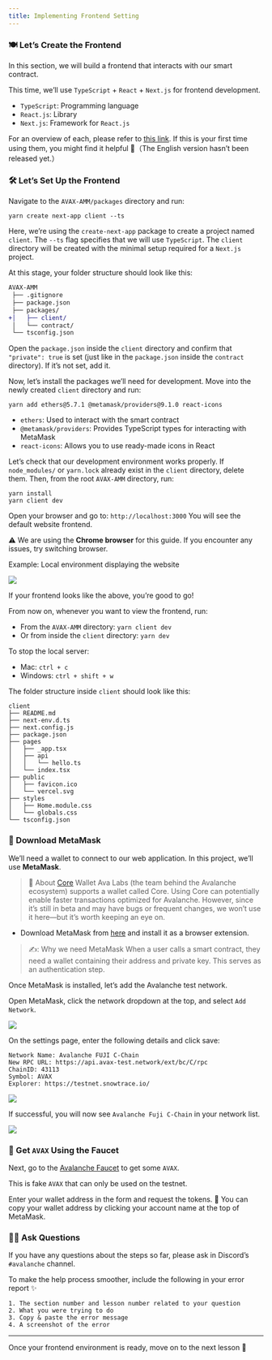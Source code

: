 ```yaml
---
title: Implementing Frontend Setting
---
```

### 🍽 Let’s Create the Frontend

In this section, we will build a frontend that interacts with our smart contract.

This time, we’ll use `TypeScript` + `React` + `Next.js` for frontend development.

* `TypeScript`: Programming language
* `React.js`: Library
* `Next.js`: Framework for `React.js`

For an overview of each, please refer to [this link](/Avalanche/AVAX-Messenger/section-2/lesson-1.md).
If this is your first time using them, you might find it helpful 💁（The English version hasn’t been released yet.）

### 🛠️ Let’s Set Up the Frontend

Navigate to the `AVAX-AMM/packages` directory and run:

```
yarn create next-app client --ts
```

Here, we’re using the `create-next-app` package to create a project named `client`.
The `--ts` flag specifies that we will use `TypeScript`.
The `client` directory will be created with the minimal setup required for a `Next.js` project.

At this stage, your folder structure should look like this:

```diff
AVAX-AMM
 ├── .gitignore
 ├── package.json
 ├── packages/
+│   ├── client/
 │   └── contract/
 └── tsconfig.json
```

Open the `package.json` inside the `client` directory and confirm that `"private": true` is set (just like in the `package.json` inside the `contract` directory).
If it’s not set, add it.

Now, let’s install the packages we’ll need for development. Move into the newly created `client` directory and run:

```
yarn add ethers@5.7.1 @metamask/providers@9.1.0 react-icons
```

- `ethers`: Used to interact with the smart contract
- `@metamask/providers`: Provides TypeScript types for interacting with MetaMask
- `react-icons`: Allows you to use ready-made icons in React

Let’s check that our development environment works properly.
If `node_modules/` or `yarn.lock` already exist in the `client` directory, delete them.
Then, from the root `AVAX-AMM` directory, run:

```
yarn install
yarn client dev
```

Open your browser and go to:
`http://localhost:3000`
You will see the default website frontend.

⚠️ We are using the **Chrome browser** for this guide. If you encounter any issues, try switching browser.

Example: Local environment displaying the website

![](/images/AVAX-AMM/section-3/3_1_1.png)

If your frontend looks like the above, you’re good to go!

From now on, whenever you want to view the frontend, run:

- From the `AVAX-AMM` directory: `yarn client dev`
- Or from inside the `client` directory: `yarn dev`

To stop the local server:

- Mac: `ctrl + c`
- Windows: `ctrl + shift + w`

The folder structure inside `client` should look like this:

```
client
├── README.md
├── next-env.d.ts
├── next.config.js
├── package.json
├── pages
│   ├── _app.tsx
│   ├── api
│   │   └── hello.ts
│   └── index.tsx
├── public
│   ├── favicon.ico
│   └── vercel.svg
├── styles
│   ├── Home.module.css
│   └── globals.css
└── tsconfig.json
```

### 🦊 Download MetaMask

We’ll need a wallet to connect to our web application.
In this project, we’ll use **MetaMask**.

> 📓 About [Core](https://support.avax.network/en/collections/3391518-core) Wallet
> Ava Labs (the team behind the Avalanche ecosystem) supports a wallet called Core.
> Using Core can potentially enable faster transactions optimized for Avalanche.
> However, since it’s still in beta and may have bugs or frequent changes, we won’t use it here—but it’s worth keeping an eye on.

- Download MetaMask from [here](https://MetaMask.io/download.html) and install it as a browser extension.

> ✍️: Why we need MetaMask
> When a user calls a smart contract, they need a wallet containing their address and private key.
> This serves as an authentication step.

Once MetaMask is installed, let’s add the Avalanche test network.

Open MetaMask, click the network dropdown at the top, and select `Add Network`.

![](/images/AVAX-AMM/section-3/3_1_2.png)

On the settings page, enter the following details and click save:

```
Network Name: Avalanche FUJI C-Chain
New RPC URL: https://api.avax-test.network/ext/bc/C/rpc
ChainID: 43113
Symbol: AVAX
Explorer: https://testnet.snowtrace.io/
```

![](/images/AVAX-AMM/section-3/3_1_3.png)

If successful, you will now see `Avalanche Fuji C-Chain` in your network list.

![](/images/AVAX-AMM/section-3/3_1_4.png)

### 🚰 Get `AVAX` Using the Faucet

Next, go to the [Avalanche Faucet](https://faucet.avax.network/) to get some `AVAX`.

This is fake `AVAX` that can only be used on the testnet.

Enter your wallet address in the form and request the tokens.
💁 You can copy your wallet address by clicking your account name at the top of MetaMask.

### 🙋‍♂️ Ask Questions

If you have any questions about the steps so far, please ask in Discord’s `#avalanche` channel.

To make the help process smoother, include the following in your error report ✨

```
1. The section number and lesson number related to your question
2. What you were trying to do
3. Copy & paste the error message
4. A screenshot of the error
```

---

Once your frontend environment is ready, move on to the next lesson 🎉
